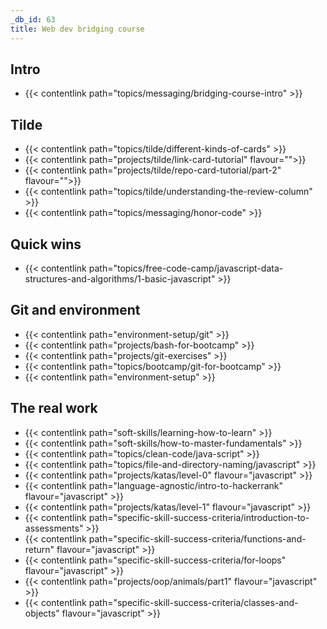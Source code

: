 ```yaml
---
_db_id: 63
title: Web dev bridging course
---
```


## Intro

- {{< contentlink path="topics/messaging/bridging-course-intro" >}}

## Tilde

- {{< contentlink path="topics/tilde/different-kinds-of-cards" >}}
- {{< contentlink path="projects/tilde/link-card-tutorial" flavour="">}}
- {{< contentlink path="projects/tilde/repo-card-tutorial/part-2" flavour="">}}
- {{< contentlink path="topics/tilde/understanding-the-review-column" >}}
- {{< contentlink path="topics/messaging/honor-code" >}}

## Quick wins

- {{< contentlink path="topics/free-code-camp/javascript-data-structures-and-algorithms/1-basic-javascript" >}}

## Git and environment

- {{< contentlink path="environment-setup/git" >}}
- {{< contentlink path="projects/bash-for-bootcamp" >}}
- {{< contentlink path="projects/git-exercises" >}}
- {{< contentlink path="topics/bootcamp/git-for-bootcamp" >}}
- {{< contentlink path="environment-setup" >}}

## The real work

- {{< contentlink path="soft-skills/learning-how-to-learn" >}}
- {{< contentlink path="soft-skills/how-to-master-fundamentals" >}}
- {{< contentlink path="topics/clean-code/java-script" >}}
- {{< contentlink path="topics/file-and-directory-naming/javascript" >}}
- {{< contentlink path="projects/katas/level-0" flavour="javascript" >}}
- {{< contentlink path="language-agnostic/intro-to-hackerrank" flavour="javascript" >}}
- {{< contentlink path="projects/katas/level-1" flavour="javascript" >}}
- {{< contentlink path="specific-skill-success-criteria/introduction-to-assessments" >}}
- {{< contentlink path="specific-skill-success-criteria/functions-and-return" flavour="javascript" >}}
- {{< contentlink path="specific-skill-success-criteria/for-loops" flavour="javascript" >}}
- {{< contentlink path="projects/oop/animals/part1"  flavour="javascript" >}}
- {{< contentlink path="specific-skill-success-criteria/classes-and-objects" flavour="javascript" >}}
